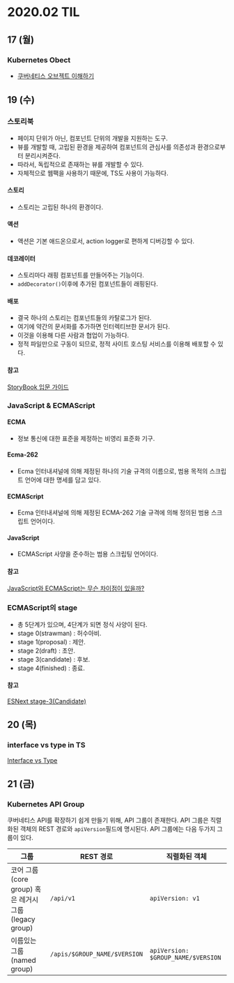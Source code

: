 # 2020.02 TIL
## 17 (월)
### Kubernetes Obect
- [쿠버네티스 오브젝트 이해하기](https://kjwsx23.tistory.com/462)

## 19 (수)
### 스토리북
- 페이지 단위가 아닌, 컴포넌트 단위의 개발을 지원하는 도구.
- 뷰를 개발할 때, 고립된 환경을 제공하여 컴포넌트의 관심사를 의존성과 환경으로부터 분리시켜준다.
- 따라서, 독립적으로 존재하는 뷰를 개발할 수 있다.
- 자체적으로 웹팩을 사용하기 때문에, TS도 사용이 가능하다.

#### 스토리
- 스토리는 고립된 하나의 환경이다.

#### 액션
- 액션은 기본 애드온으로서, action logger로 편하게 디버깅할 수 있다.

#### 데코레이터
- 스토리마다 래핑 컴포넌트를 만들어주는 기능이다.
- `addDecorator()`이후에 추가된 컴포넌트들이 래핑된다.

#### 배포
- 결국 하나의 스토리는 컴포넌트들의 카탈로그가 된다.
- 여기에 약간의 문서화를 추가하면 인터렉티브한 문서가 된다.
- 이것을 이용해 다른 사람과 협업이 가능하다.
- 정적 파일만으로 구동이 되므로, 정적 사이트 호스팅 서비스를 이용해 배포할 수 있다.

#### 참고
[StoryBook 입문 가이드](https://hyunseob.github.io/2018/01/08/storybook-beginners-guide/)

### JavaScript & ECMAScript
#### ECMA
- 정보 통신에 대한 표준을 제정하는 비영리 표준화 기구.

#### Ecma-262
- Ecma 인터내셔널에 의해 제정된 하나의 기술 규격의 이름으로, 범용 목적의 스크립트 언어에 대한 명세를 담고 있다.

#### ECMAScript
- Ecma 인터내셔널에 의해 제정된 ECMA-262 기술 규격에 의해 정의된 범용 스크립트 언어이다.

#### JavaScript
-  ECMAScript 사양을 준수하는 범용 스크립팅 언어이다.

#### 참고
[JavaScript와 ECMAScript는 무슨 차이점이 있을까?](https://wormwlrm.github.io/2018/10/03/What-is-the-difference-between-javascript-and-ecmascript.html)

### ECMAScript의 stage
- 총 5단계가 있으며, 4단계가 되면 정식 사양이 된다.
- stage 0(strawman) : 허수아비.
- stage 1(proposal) : 제안.
- stage 2(draft) : 초안.
- stage 3(candidate) : 후보.
- stage 4(finished) : 종료.

#### 참고
[ESNext stage-3(Candidate)](https://www.zerocho.com/category/ECMAScript/post/58ef998e177375001892f897)

## 20 (목)
### interface vs type in TS
[Interface vs Type](https://kjwsx23.tistory.com/466)

## 21 (금)
### Kubernetes API Group
쿠버네티스 API를 확장하기 쉽게 만들기 위해, API 그룹이 존재한다.
API 그룹은 직렬화된 객체의  REST 경로와 `apiVersion`필드에 명시된다.
API 그룹에는 다음 두가지 그룹이 있다.

그룹 | REST 경로 | 직렬화된 객체
-----|-----------|-------
코어 그룹(core group) 혹은 레거시 그룹(legacy group) | `/api/v1` | `apiVersion: v1`
이름있는 그룹(named group) | `/apis/$GROUP_NAME/$VERSION` | `apiVersion: $GROUP_NAME/$VERSION`
